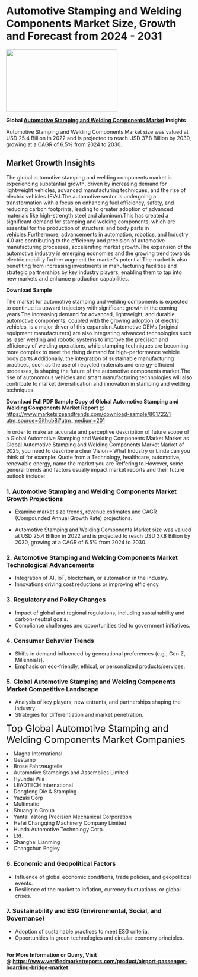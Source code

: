 <H1>Automotive Stamping and Welding Components Market Size, Growth and Forecast from 2024 - 2031</H1><img class="aligncenter size-medium wp-image-584254" src="https://thirdeyenews.in/wp-content/uploads/2024/09/Global-Market-Research-300x168.jpeg" alt="" width="300" height="168" /><p><strong>Global&nbsp;<a href="https://www.marketsizeandtrends.com/download-sample/801722/?utm_source=Github8j?utm_medium=201">Automotive Stamping and Welding Components Market</a> Insights</strong></p><p>Automotive Stamping and Welding Components Market size was valued at USD 25.4 Billion in 2022 and is projected to reach USD 37.8 Billion by 2030, growing at a CAGR of 6.5% from 2024 to 2030.</p><p><h2>Market Growth Insights</h2> <p>The global automotive stamping and welding components market is experiencing substantial growth, driven by increasing demand for lightweight vehicles, advanced manufacturing techniques, and the rise of electric vehicles (EVs).The automotive sector is undergoing a transformation with a focus on enhancing fuel efficiency, safety, and reducing carbon footprints, leading to greater adoption of advanced materials like high-strength steel and aluminum.This has created a significant demand for stamping and welding components, which are essential for the production of structural and body parts in vehicles.Furthermore, advancements in automation, robotics, and Industry 4.0 are contributing to the efficiency and precision of automotive manufacturing processes, accelerating market growth.The expansion of the automotive industry in emerging economies and the growing trend towards electric mobility further augment the market's potential.The market is also benefiting from increasing investments in manufacturing facilities and strategic partnerships by key industry players, enabling them to tap into new markets and enhance production capabilities.</p> <p><strong>Download Sample</strong></p> <p>The market for automotive stamping and welding components is expected to continue its upward trajectory with significant growth in the coming years.The increasing demand for advanced, lightweight, and durable automotive components, coupled with the growing adoption of electric vehicles, is a major driver of this expansion.Automotive OEMs (original equipment manufacturers) are also integrating advanced technologies such as laser welding and robotic systems to improve the precision and efficiency of welding operations, while stamping techniques are becoming more complex to meet the rising demand for high-performance vehicle body parts.Additionally, the integration of sustainable manufacturing practices, such as the use of recycled materials and energy-efficient processes, is shaping the future of the automotive components market.The rise of autonomous vehicles and smart manufacturing technologies will also contribute to market diversification and innovation in stamping and welding techniques.<p><span class=""><strong>Download Full PDF Sample Copy of Global Automotive Stamping and Welding Components Market Report</strong> @ <a href="https://www.marketsizeandtrends.com/download-sample/801722/?utm_source=Github8j?utm_medium=201" target="_blank">https://www.marketsizeandtrends.com/download-sample/801722/?utm_source=Github8j?utm_medium=201</a></span></p><p>In order to make an accurate and perceptive description of future scope of a Global&nbsp;Automotive Stamping and Welding Components Market Market as Global&nbsp;Automotive Stamping and Welding Components Market Market of 2025, you need to describe a clear Vision &ndash; What Industry or Linda can you think of for example: Quote from a Technology, healthcare, automotive, renewable energy, name the market you are Reffering to.However, some general trends and factors usually impact market reports and their future outlook include:</p><h3>1.&nbsp;<strong>Automotive Stamping and Welding Components Market Growth Projections</strong></h3><ul><li>Examine market size trends, revenue estimates and CAGR (Compounded Annual Growth Rate) projections.</li><li><p>Automotive Stamping and Welding Components Market size was valued at USD 25.4 Billion in 2022 and is projected to reach USD 37.8 Billion by 2030, growing at a CAGR of 6.5% from 2024 to 2030.</p></li></ul><h3>2.&nbsp;<strong>Automotive Stamping and Welding Components Market Technological Advancements</strong></h3><ul><li>Integration of AI, IoT, blockchain, or automation in the industry.</li><li>Innovations driving cost reductions or improving efficiency.</li></ul><h3>3.&nbsp;<strong>Regulatory and Policy Changes</strong></h3><ul><li>Impact of global and regional regulations, including sustainability and carbon-neutral goals.</li><li>Compliance challenges and opportunities tied to government initiatives.</li></ul><h3>4.&nbsp;<strong>Consumer Behavior Trends</strong></h3><ul><li>Shifts in demand influenced by generational preferences (e.g., Gen Z, Millennials).</li><li>Emphasis on eco-friendly, ethical, or personalized products/services.</li></ul><h3>5.&nbsp;<strong>Global Automotive Stamping and Welding Components Market Competitive Landscape</strong></h3><ul><li>Analysis of key players, new entrants, and partnerships shaping the industry.</li><li>Strategies for differentiation and market penetration.</li></ul><p data-pm-slice="1 1 []"><span style="color: inherit; font-family: inherit; font-size: 25px;">Top Global Automotive Stamping and Welding Components Market Companies</span></p><div class="" data-test-id=""><p><li>Magna International</li><li> Gestamp</li><li> Brose Fahrzeugteile</li><li> Automotive Stampings and Assemblies Limited</li><li> Hyundai Wia</li><li> LEADTECH International</li><li> Dongfeng Die & Stamping</li><li> Yazaki Corp</li><li> Multimatic</li><li> Shuanglin Group</li><li> Yantai Yatong Precision Mechanical Corporation</li><li> Hefei Changqing Machinery Company Limited</li><li> Huada Automotive Technology Corp.</li><li>Ltd.</li><li> Shanghai Lianming</li><li> Changchun Engley</li></p></div><h3>6.&nbsp;<strong>Economic and Geopolitical Factors</strong></h3><ul><li>Influence of global economic conditions, trade policies, and geopolitical events.</li><li>Resilience of the market to inflation, currency fluctuations, or global crises.</li></ul><h3>7.&nbsp;<strong>Sustainability and ESG (Environmental, Social, and Governance)</strong></h3><ul><li>Adoption of sustainable practices to meet ESG criteria.</li><li>Opportunities in green technologies and circular economy principles.</li></ul><h2><strong style="font-size: 14px;">For More Information or Query, Visit @&nbsp;</strong><a style="background-color: #ffffff; font-size: 14px;" href="https://www.marketsizeandtrends.com/report/automotive-stamping-and-welding-components-market/" target="_blank">https://www.verifiedmarketreports.com/product/airport-passenger-boarding-bridge-market</a></h2>